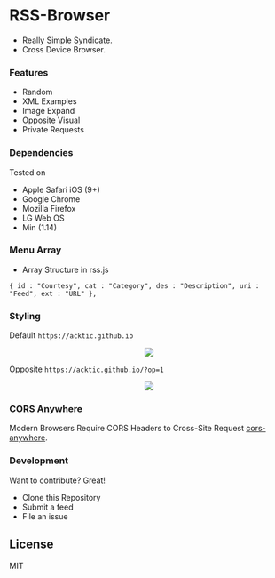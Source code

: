 # RSS-Browser

  - Really Simple Syndicate.
  - Cross Device Browser.
  

### Features

* Random
* XML Examples
* Image Expand
* Opposite Visual
* Private Requests


### Dependencies

Tested on
* Apple Safari iOS (9+)
* Google Chrome
* Mozilla Firefox
* LG Web OS
* Min (1.14)

### Menu Array

* Array Structure in rss.js

`{ id : "Courtesy", cat : "Category", des : "Description", uri : "Feed", ext : "URL" },`

### Styling

Default
`https://acktic.github.io`


 <p align='center'><img src='https://ackti.files.wordpress.com/2020/05/8739379571267.png'></p>
 
 Opposite
`https://acktic.github.io/?op=1`
 
 <p align='center'><img src='https://ackti.files.wordpress.com/2020/05/7931090231392-1.png'></p>
 
 
### CORS Anywhere

Modern Browsers Require CORS Headers to Cross-Site Request [cors-anywhere](https://github.com/Rob--W/cors-anywhere "cors-anywhere").

### Development

Want to contribute? Great!
- Clone this Repository
- Submit a feed
- File an issue

License
----

MIT
